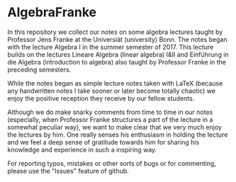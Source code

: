 # AlgebraFranke
In this repository we collect our notes on some algebra lectures taught by Professor Jens Franke at the Universiät (university) Bonn. The notes began with the lecture Algebra I in the summer semester of 2017. This lecture builds on the lectures Lineare Algebra (linear algebra) I&II and Einführung in die Algebra (introduction to algebra) also taught by Professor Franke in the preceding semesters. 

While the notes began as simple lecture notes taken with LaTeX (because any handwritten notes I take sooner or later become totally chaotic) we enjoy the positive reception they receive by our fellow students. 

Although we do make snarky comments from time to time in our notes (especially, when Professor Franke structures a part of the lecture in a somewhat peculiar way), we want to make clear that we very much enjoy the lectures by him. One really senses his enthusiasm in holding the lecture and we feel a deep sense of gratitude towards him for sharing his knowledge and experience in such a inspiring way.

For reporting typos, mistakes or other sorts of bugs or for commenting, please use the "Issues" feature of github.
